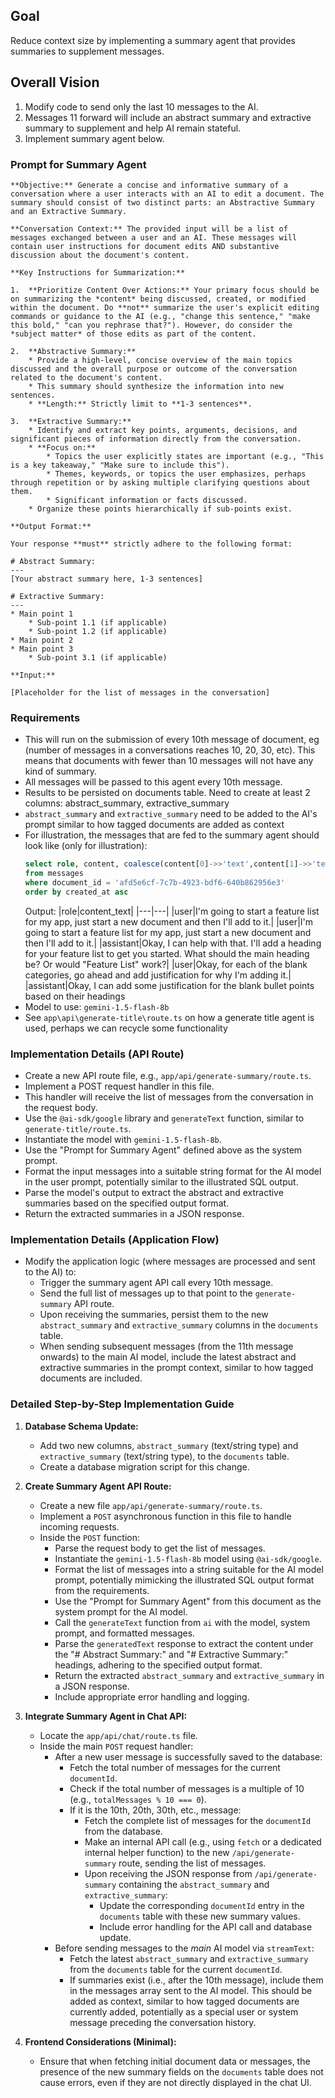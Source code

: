 ## Goal
Reduce context size by implementing a summary agent that provides summaries to supplement messages.

## Overall Vision
1. Modify code to send only the last 10 messages to the AI. 
2. Messages 11 forward will include an abstract summary and extractive summary to supplement and help AI remain stateful.
3. Implement summary agent below.

### Prompt for Summary Agent
```
**Objective:** Generate a concise and informative summary of a conversation where a user interacts with an AI to edit a document. The summary should consist of two distinct parts: an Abstractive Summary and an Extractive Summary.

**Conversation Context:** The provided input will be a list of messages exchanged between a user and an AI. These messages will contain user instructions for document edits AND substantive discussion about the document's content.

**Key Instructions for Summarization:**

1.  **Prioritize Content Over Actions:** Your primary focus should be on summarizing the *content* being discussed, created, or modified within the document. Do **not** summarize the user's explicit editing commands or guidance to the AI (e.g., "change this sentence," "make this bold," "can you rephrase that?"). However, do consider the *subject matter* of those edits as part of the content.

2.  **Abstractive Summary:**
    * Provide a high-level, concise overview of the main topics discussed and the overall purpose or outcome of the conversation related to the document's content.
    * This summary should synthesize the information into new sentences.
    * **Length:** Strictly limit to **1-3 sentences**.

3.  **Extractive Summary:**
    * Identify and extract key points, arguments, decisions, and significant pieces of information directly from the conversation.
    * **Focus on:**
        * Topics the user explicitly states are important (e.g., "This is a key takeaway," "Make sure to include this").
        * Themes, keywords, or topics the user emphasizes, perhaps through repetition or by asking multiple clarifying questions about them.
        * Significant information or facts discussed.
    * Organize these points hierarchically if sub-points exist.

**Output Format:**

Your response **must** strictly adhere to the following format:

# Abstract Summary:
---
[Your abstract summary here, 1-3 sentences]

# Extractive Summary:
---
* Main point 1
    * Sub-point 1.1 (if applicable)
    * Sub-point 1.2 (if applicable)
* Main point 2
* Main point 3
    * Sub-point 3.1 (if applicable)

**Input:**

[Placeholder for the list of messages in the conversation]
```
### Requirements
- This will run on the submission of every 10th message of document, eg (number of messages in a conversations reaches 10, 20, 30, etc). This means that documents with fewer than 10 messages will not have any kind of summary.
- All messages will be passed to this agent every 10th message.
- Results to be persisted on documents table. Need to create at least 2 columns: abstract_summary, extractive_summary
- `abstract_summary` and `extractive_summary` need to be added to the AI's prompt similar to how tagged documents are added as context
- For illustration, the messages that are fed to the summary agent should look like (only for illustration):
    ```sql
    select role, content, coalesce(content[0]->>'text',content[1]->>'text') content_text
    from messages 
    where document_id = 'afd5e6cf-7c7b-4923-bdf6-640b862956e3'
    order by created_at asc
    ```
    Output:
    |role|content_text|
    |---|---|
    |user|I'm going to start a feature list for my app, just start a new document and then I'll add to it.|
    |user|I'm going to start a feature list for my app, just start a new document and then I'll add to it.|
    |assistant|Okay, I can help with that. I'll add a heading for your feature list to get you started. What should the main heading be? Or would "Feature List" work?|
    |user|Okay, for each of the blank categories, go ahead and add justification for why I'm adding it.|
    |assistant|Okay, I can add some justification for the blank bullet points based on their headings
- Model to use: `gemini-1.5-flash-8b`
- See `app\api\generate-title\route.ts` on how a generate title agent is used, perhaps we can recycle some functionality

### Implementation Details (API Route)
- Create a new API route file, e.g., `app/api/generate-summary/route.ts`.
- Implement a POST request handler in this file.
- This handler will receive the list of messages from the conversation in the request body.
- Use the `@ai-sdk/google` library and `generateText` function, similar to `generate-title/route.ts`.
- Instantiate the model with `gemini-1.5-flash-8b`.
- Use the "Prompt for Summary Agent" defined above as the system prompt.
- Format the input messages into a suitable string format for the AI model in the user prompt, potentially similar to the illustrated SQL output.
- Parse the model's output to extract the abstract and extractive summaries based on the specified output format.
- Return the extracted summaries in a JSON response.

### Implementation Details (Application Flow)
- Modify the application logic (where messages are processed and sent to the AI) to:
    - Trigger the summary agent API call every 10th message.
    - Send the full list of messages up to that point to the `generate-summary` API route.
    - Upon receiving the summaries, persist them to the new `abstract_summary` and `extractive_summary` columns in the `documents` table.
    - When sending subsequent messages (from the 11th message onwards) to the main AI model, include the latest abstract and extractive summaries in the prompt context, similar to how tagged documents are included.

### Detailed Step-by-Step Implementation Guide

1.  **Database Schema Update:**
    *   Add two new columns, `abstract_summary` (text/string type) and `extractive_summary` (text/string type), to the `documents` table.
    *   Create a database migration script for this change.

2.  **Create Summary Agent API Route:**
    *   Create a new file `app/api/generate-summary/route.ts`.
    *   Implement a `POST` asynchronous function in this file to handle incoming requests.
    *   Inside the `POST` function:
        *   Parse the request body to get the list of messages.
        *   Instantiate the `gemini-1.5-flash-8b` model using `@ai-sdk/google`.
        *   Format the list of messages into a string suitable for the AI model prompt, potentially mimicking the illustrated SQL output format from the requirements.
        *   Use the "Prompt for Summary Agent" from this document as the system prompt for the AI model.
        *   Call the `generateText` function from `ai` with the model, system prompt, and formatted messages.
        *   Parse the `generatedText` response to extract the content under the "# Abstract Summary:" and "# Extractive Summary:" headings, adhering to the specified output format.
        *   Return the extracted `abstract_summary` and `extractive_summary` in a JSON response.
        *   Include appropriate error handling and logging.

3.  **Integrate Summary Agent in Chat API:**
    *   Locate the `app/api/chat/route.ts` file.
    *   Inside the main `POST` request handler:
        *   After a new user message is successfully saved to the database:
            *   Fetch the total number of messages for the current `documentId`.
            *   Check if the total number of messages is a multiple of 10 (e.g., `totalMessages % 10 === 0`).
            *   If it is the 10th, 20th, 30th, etc., message:
                *   Fetch the complete list of messages for the `documentId` from the database.
                *   Make an internal API call (e.g., using `fetch` or a dedicated internal helper function) to the new `/api/generate-summary` route, sending the list of messages.
                *   Upon receiving the JSON response from `/api/generate-summary` containing the `abstract_summary` and `extractive_summary`:
                    *   Update the corresponding `documentId` entry in the `documents` table with these new summary values.
                    *   Include error handling for the API call and database update.
        *   Before sending messages to the *main* AI model via `streamText`:
            *   Fetch the latest `abstract_summary` and `extractive_summary` from the `documents` table for the current `documentId`.
            *   If summaries exist (i.e., after the 10th message), include them in the messages array sent to the AI model. This should be added as context, similar to how tagged documents are currently added, potentially as a special user or system message preceding the conversation history.

4.  **Frontend Considerations (Minimal):**
    *   Ensure that when fetching initial document data or messages, the presence of the new summary fields on the `documents` table does not cause errors, even if they are not directly displayed in the chat UI.